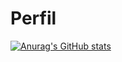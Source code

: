 # Perfil
[![Anurag's GitHub stats](https://github-readme-stats.vercel.app/api?username=FranciscoSavastano)](https://github.com/anuraghazra/github-readme-stats)
